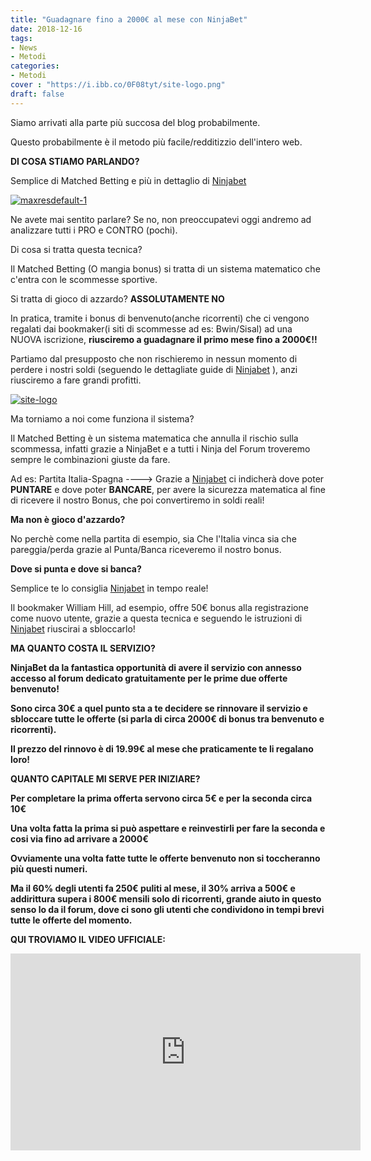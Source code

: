 ```yaml
---
title: "Guadagnare fino a 2000€ al mese con NinjaBet"
date: 2018-12-16
tags:
- News
- Metodi
categories:
- Metodi
cover : "https://i.ibb.co/0F08tyt/site-logo.png"
draft: false
---
```


Siamo arrivati alla parte più succosa del blog probabilmente.

Questo probabilmente è il metodo più facile/redditizzio dell'intero web.

<strong>DI COSA STIAMO PARLANDO?</strong>

Semplice di Matched Betting e più in dettaglio di <a href="https://www.ninjabet.it/74323/aff">Ninjabet</a>

<a href="https://www.ninjabet.it/74323/aff"><img src="https://i.ibb.co/7pbGCxG/maxresdefault-1.jpg" alt="maxresdefault-1" border="0"></a>

Ne avete mai sentito parlare? Se no, non preoccupatevi oggi andremo ad analizzare tutti i PRO e CONTRO (pochi).

Di cosa si tratta questa tecnica?

Il Matched Betting (O mangia bonus) si tratta di un sistema matematico che c'entra con le scommesse sportive.

Si tratta di gioco di azzardo? <strong>ASSOLUTAMENTE NO</strong>

In pratica, tramite i bonus di benvenuto(anche ricorrenti) che ci vengono regalati dai bookmaker(i siti di scommesse ad es: Bwin/Sisal) ad una NUOVA iscrizione, <strong>riusciremo a guadagnare il primo mese fino a 2000€!!</strong>

Partiamo dal presupposto che non rischieremo in nessun momento di perdere i nostri soldi (seguendo le dettagliate guide di <a href="https://www.ninjabet.it/74323/aff">Ninjabet</a> ), anzi riusciremo a fare grandi profitti.

<a href="https://www.ninjabet.it/74323/aff"><img src="https://i.ibb.co/0F08tyt/site-logo.png" alt="site-logo" border="0"></a>

Ma torniamo a noi come funziona il sistema? 

Il Matched Betting è un sistema matematica che annulla il rischio sulla scommessa, infatti grazie a NinjaBet e a tutti i Ninja del Forum troveremo sempre le combinazioni giuste da fare.

Ad es: Partita Italia-Spagna ----> Grazie a <a href="https://www.ninjabet.it/74323/aff">Ninjabet</a> ci indicherà dove poter <strong>PUNTARE</strong> e dove poter <strong>BANCARE</strong>, per avere la sicurezza matematica al fine di ricevere il nostro Bonus, che poi convertiremo in soldi reali!

<strong>Ma non è gioco d'azzardo?</strong>

No perchè come nella partita di esempio, sia Che l'Italia vinca sia che pareggia/perda grazie al Punta/Banca riceveremo il nostro bonus.

<strong> Dove si punta e dove si banca? </strong>

Semplice te lo consiglia <a href="https://www.ninjabet.it/74323/aff">Ninjabet</a> in tempo reale!

Il bookmaker William Hill, ad esempio, offre 50€ bonus alla registrazione come nuovo utente, grazie a questa tecnica e seguendo le istruzioni di <a href="https://www.ninjabet.it/74323/aff">Ninjabet</a> riuscirai a sbloccarlo!

<strong> MA QUANTO COSTA IL SERVIZIO? <strong>

NinjaBet da la fantastica opportunità di avere il servizio con annesso accesso al forum dedicato gratuitamente per le prime due offerte benvenuto!

Sono circa 30€ a quel punto sta a te decidere se rinnovare il servizio e sbloccare tutte le offerte (si parla di circa 2000€ di bonus tra benvenuto e ricorrenti).

Il prezzo del rinnovo è di 19.99€ al mese che praticamente te li regalano loro!

<strong> QUANTO CAPITALE MI SERVE PER INIZIARE? </strong>

Per completare la prima offerta servono circa 5€ e per la seconda circa 10€

Una volta fatta la prima si può aspettare e reinvestirli per fare la seconda e cosi via fino ad arrivare a 2000€ 

Ovviamente una volta fatte tutte le offerte benvenuto non si toccheranno più questi numeri.

Ma il 60% degli utenti fa 250€ puliti al mese, il 30% arriva a 500€ e addirittura supera i 800€ mensili solo di ricorrenti, grande aiuto in questo senso lo da il forum, dove ci sono gli utenti che condividono in tempi brevi tutte le offerte del momento.

QUI TROVIAMO IL VIDEO UFFICIALE:

<iframe width="560" height="315" src="https://www.youtube.com/embed/tcvlrPFBUY4" frameborder="0" allow="accelerometer; autoplay; encrypted-media; gyroscope; picture-in-picture" allowfullscreen></iframe>


